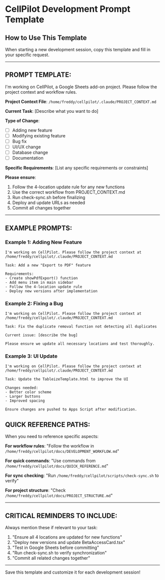 # CellPilot Development Prompt Template

## How to Use This Template

When starting a new development session, copy this template and fill in your specific request.

---

## PROMPT TEMPLATE:

I'm working on CellPilot, a Google Sheets add-on project. Please follow the project context and workflow rules.

**Project Context File**: `/home/freddy/cellpilot/.claude/PROJECT_CONTEXT.md`

**Current Task**: [Describe what you want to do]

**Type of Change**:
- [ ] Adding new feature
- [ ] Modifying existing feature
- [ ] Bug fix
- [ ] UI/UX change
- [ ] Database change
- [ ] Documentation

**Specific Requirements**:
[List any specific requirements or constraints]

**Please ensure**:
1. Follow the 4-location update rule for any new functions
2. Use the correct workflow from PROJECT_CONTEXT.md
3. Run check-sync.sh before finalizing
4. Deploy and update URLs as needed
5. Commit all changes together

---

## EXAMPLE PROMPTS:

### Example 1: Adding New Feature
```
I'm working on CellPilot. Please follow the project context at /home/freddy/cellpilot/.claude/PROJECT_CONTEXT.md

Task: Add a new "Export to PDF" feature

Requirements:
- Create showPdfExport() function
- Add menu item in main sidebar
- Follow the 4-location update rule
- Deploy new versions after implementation
```

### Example 2: Fixing a Bug
```
I'm working on CellPilot. Please follow the project context at /home/freddy/cellpilot/.claude/PROJECT_CONTEXT.md

Task: Fix the duplicate removal function not detecting all duplicates

Current issue: [describe the bug]

Please ensure we update all necessary locations and test thoroughly.
```

### Example 3: UI Update
```
I'm working on CellPilot. Please follow the project context at /home/freddy/cellpilot/.claude/PROJECT_CONTEXT.md

Task: Update the TableizeTemplate.html to improve the UI

Changes needed:
- Better color scheme
- Larger buttons
- Improved spacing

Ensure changes are pushed to Apps Script after modification.
```

## QUICK REFERENCE PATHS:

When you need to reference specific aspects:

**For workflow rules**: "Follow the workflow in `/home/freddy/cellpilot/docs/DEVELOPMENT_WORKFLOW.md`"

**For quick commands**: "Use commands from `/home/freddy/cellpilot/docs/QUICK_REFERENCE.md`"

**For sync checking**: "Run `/home/freddy/cellpilot/scripts/check-sync.sh` to verify"

**For project structure**: "Check `/home/freddy/cellpilot/docs/PROJECT_STRUCTURE.md`"

---

## CRITICAL REMINDERS TO INCLUDE:

Always mention these if relevant to your task:

1. "Ensure all 4 locations are updated for new functions"
2. "Deploy new versions and update BetaAccessCard.tsx"
3. "Test in Google Sheets before committing"
4. "Run check-sync.sh to verify synchronization"
5. "Commit all related changes together"

---

Save this template and customize it for each development session!